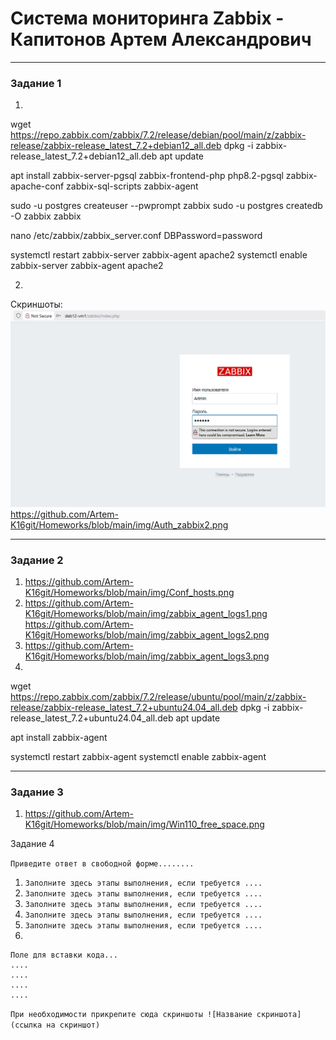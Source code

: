 # Система мониторинга Zabbix - Капитонов Артем Александрович





---

### Задание 1

1. 
wget https://repo.zabbix.com/zabbix/7.2/release/debian/pool/main/z/zabbix-release/zabbix-release_latest_7.2+debian12_all.deb
dpkg -i zabbix-release_latest_7.2+debian12_all.deb
apt update

apt install zabbix-server-pgsql zabbix-frontend-php php8.2-pgsql zabbix-apache-conf zabbix-sql-scripts zabbix-agent

sudo -u postgres createuser --pwprompt zabbix
sudo -u postgres createdb -O zabbix zabbix 

nano /etc/zabbix/zabbix_server.conf
DBPassword=password 

systemctl restart zabbix-server zabbix-agent apache2
systemctl enable zabbix-server zabbix-agent apache2

2.
Скриншоты:
![Скриншот1](https://github.com/Artem-K16git/Homeworks/blob/main/img/Auth_zabbix1.png)
https://github.com/Artem-K16git/Homeworks/blob/main/img/Auth_zabbix2.png

---

### Задание 2

1. https://github.com/Artem-K16git/Homeworks/blob/main/img/Conf_hosts.png
2. https://github.com/Artem-K16git/Homeworks/blob/main/img/zabbix_agent_logs1.png
   https://github.com/Artem-K16git/Homeworks/blob/main/img/zabbix_agent_logs2.png
3. https://github.com/Artem-K16git/Homeworks/blob/main/img/zabbix_agent_logs3.png
4.  
wget https://repo.zabbix.com/zabbix/7.2/release/ubuntu/pool/main/z/zabbix-release/zabbix-release_latest_7.2+ubuntu24.04_all.deb
dpkg -i zabbix-release_latest_7.2+ubuntu24.04_all.deb
apt update

apt install zabbix-agent

systemctl restart zabbix-agent
systemctl enable zabbix-agent  


---

### Задание 3

1. https://github.com/Artem-K16git/Homeworks/blob/main/img/Win110_free_space.png



Задание 4

`Приведите ответ в свободной форме........`

1. `Заполните здесь этапы выполнения, если требуется ....`
2. `Заполните здесь этапы выполнения, если требуется ....`
3. `Заполните здесь этапы выполнения, если требуется ....`
4. `Заполните здесь этапы выполнения, если требуется ....`
5. `Заполните здесь этапы выполнения, если требуется ....`
6. 

```
Поле для вставки кода...
....
....
....
....
```

`При необходимости прикрепитe сюда скриншоты
![Название скриншота](ссылка на скриншот)`

